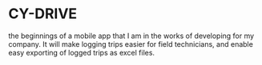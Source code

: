 # CY-DRIVE
the beginnings of a mobile app that I am in the works of developing for my company. It will make logging trips easier for field technicians, and enable easy exporting of logged trips as excel files. 
